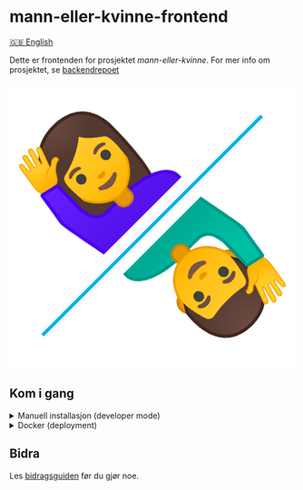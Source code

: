 # mann-eller-kvinne-frontend

[🇬🇧 English](README-en.md)

Dette er frontenden for prosjektet _mann-eller-kvinne_. For mer info om prosjektet, se [backendrepoet](https://github.com/LBlend/mann-eller-kvinne)

![Logo](https://raw.githubusercontent.com/LBlend/mann-eller-kvinne/main/.static/mann-eller-kvinne.png)

## Kom i gang

<details>

<summary>Manuell installasjon (developer mode)</summary>

0. Klon repoet og last ned avhengighetene:

   - node.js
   - yarn

1. Installer prosjektavhengighetene

```
yarn install
```

2. Lag en kopi av filen [env.example](env.example) og gi den navnet `.env`. Bytt så ut URLen med en som peker mot din egen backend

3. Kjør webappen

```
yarn dev
```

</details>

<details>

<summary>Docker (deployment)</summary>

### Valgmulighet 1 - Bruke forhåndsbygget versjon

1. Skriv denne kommandoen for å kjøre webappen.

```
docker run -d -p 3000:3000 --name mann-eller-kvinne-frontend ghcr.io/lblend/mann-eller-kvinne-forntend:latest
```

Her kan du så klart endre på variabler som du ønsker

_Merk at ved bruk av denne valgmuligheten så kan du ikke endre på hvilken adresse som peker til backenden. Du er dermed bindet til å sette opp denne på `http://localhost:5000`. Dette er fordi byggesystemet "vite" ikke gjør det mulig å sette environment variables under run time, bare build time. Er det helt på trynet? ja, men dette er dessverre utenfor vår kontroll._

### Valgmulighet 2 - Bygge et dockerbilde på egenhånd

1. Klon repoet

2. Gå inn i [Dockerfila](Dockerfile) og endre på `VITE_API_URL` til å peke mot din backend.

3. Bygg dockerbildet

```
docker build -t mann-eller-kvinne-frontend .
```

4. Lag og kjør en dockercontainer

```
docker run -d -p 3000:3000 --name mann-eller-kvinne-frontend mann-eller-kvinne-frontend
```

Merk deg her at om du har valgt å endre port i dockerfila, så bør det reflekteres her.

</details>

## Bidra

Les [bidragsguiden](CONTRIBUTING.md) før du gjør noe.
